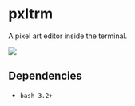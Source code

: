 # pxltrm

A pixel art editor inside the terminal.

![](https://i.imgur.com/qC5m4gi.jpg)

## Dependencies

- `bash 3.2+`
